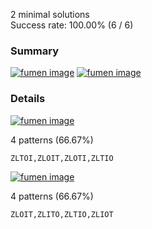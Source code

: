 
2 minimal solutions  
Success rate: 100.00% (6 / 6)

### Summary

[![fumen image](https://fumen-svg-server--eight041.repl.co/?delay=1500&data=v115%409gF8zhE8ywRpG8ilF8wwglRpJeAgWEAMHOMC)](https://harddrop.com/fumen/?v115@9gF8zhE8ywRpG8ilF8wwglRpJeAgWEAMHOMC) [![fumen image](https://fumen-svg-server--eight041.repl.co/?delay=1500&data=v115%409gF8RphlE8zhglG8BtglF8RpBtJeAgWEA6SFgC)](https://harddrop.com/fumen/?v115@9gF8RphlE8zhglG8BtglF8RpBtJeAgWEA6SFgC)

### Details


[![fumen image](https://fumen-svg-server--eight041.repl.co/?delay=1500&data=v115%409gF8zhE8ywRpG8ilF8wwglRpJeAgWEAMHOMC)](https://harddrop.com/fumen/?v115@9gF8zhE8ywRpG8ilF8wwglRpJeAgWEAMHOMC)

4 patterns (66.67%)

```
ZLTOI,ZLOIT,ZLOTI,ZLTIO
```


[![fumen image](https://fumen-svg-server--eight041.repl.co/?delay=1500&data=v115%409gF8RphlE8zhglG8BtglF8RpBtJeAgWEA6SFgC)](https://harddrop.com/fumen/?v115@9gF8RphlE8zhglG8BtglF8RpBtJeAgWEA6SFgC)

4 patterns (66.67%)

```
ZLOIT,ZLITO,ZLTIO,ZLIOT
```

